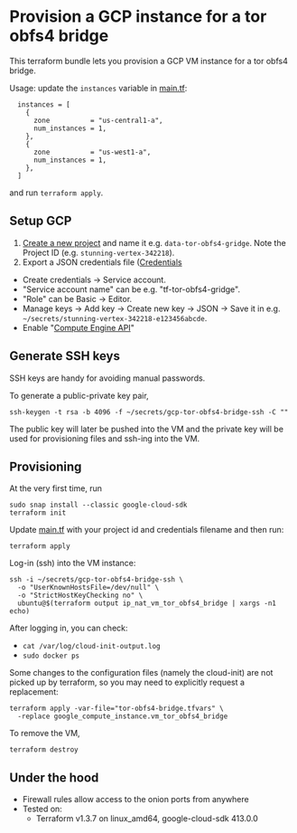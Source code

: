 # Provision a GCP instance for a tor obfs4 bridge

This terraform bundle lets you provision a GCP VM instance for a tor obfs4 bridge.

Usage: update the `instances` variable in [main.tf](main.tf):

```hcl
  instances = [
    {
      zone          = "us-central1-a",
      num_instances = 1,
    },
    {
      zone          = "us-west1-a",
      num_instances = 1,
    },
  ]
```

and run `terraform apply`.


## Setup GCP
1. [Create a new project](https://console.cloud.google.com/cloud-resource-manager)
   and name it e.g. `data-tor-obfs4-gridge`. Note the Project ID (e.g. `stunning-vertex-342218`).
2. Export a JSON credentials file ([Credentials](https://console.cloud.google.com/apis/credentials)
  - Create credentials -> Service account.
  - "Service account name" can be e.g. "tf-tor-obfs4-gridge".
  - "Role" can be Basic -> Editor.
  - Manage keys -> Add key -> Create new key -> JSON -> Save it in e.g.
    `~/secrets/stunning-vertex-342218-e123456abcde`.
  - Enable "[Compute Engine API](https://console.developers.google.com/apis/api/compute.googleapis.com/overview?project=986404459234)"

## Generate SSH keys
SSH keys are handy for avoiding manual passwords.

To generate a public-private key pair,

```shell
ssh-keygen -t rsa -b 4096 -f ~/secrets/gcp-tor-obfs4-bridge-ssh -C ""
```

The public key will later be pushed into the VM and the private key will be
used for provisioning files and ssh-ing into the VM.

## Provisioning

At the very first time, run

```
sudo snap install --classic google-cloud-sdk
terraform init
```

Update [main.tf](main.tf) with your project id and credentials filename and
then run:

```shell
terraform apply
```

Log-in (ssh) into the VM instance:

```shell
ssh -i ~/secrets/gcp-tor-obfs4-bridge-ssh \
  -o "UserKnownHostsFile=/dev/null" \
  -o "StrictHostKeyChecking no" \
  ubuntu@$(terraform output ip_nat_vm_tor_obfs4_bridge | xargs -n1 echo)
```

After logging in, you can check:
- `cat /var/log/cloud-init-output.log`
- `sudo docker ps`

Some changes to the configuration files (namely the cloud-init) are not picked
up by terraform, so you may need to explicitly request a replacement:

```shell
terraform apply -var-file="tor-obfs4-bridge.tfvars" \
  -replace google_compute_instance.vm_tor_obfs4_bridge
```

To remove the VM,

```shell
terraform destroy
```

## Under the hood
- Firewall rules allow access to the onion ports from anywhere
- Tested on:
  - Terraform v1.3.7 on linux_amd64, google-cloud-sdk 413.0.0
